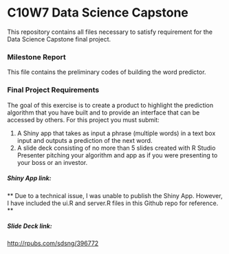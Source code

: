# C10W7 Data Science Capstone 

This repository contains all files necessary to satisfy requirement for the Data Science Capstone final project.


### Milestone Report

This file contains the preliminary codes of building the word predictor. 


### Final Project Requirements

The goal of this exercise is to create a product to highlight the prediction algorithm that you have built and to provide an interface that can be accessed by others. For this project you must submit:
1) A Shiny app that takes as input a phrase (multiple words) in a text box input and outputs a prediction of the next word.
2) A slide deck consisting of no more than 5 slides created with R Studio Presenter pitching your algorithm and app as if you were presenting to your boss or an investor.

##### Shiny App link:
** Due to a technical issue, I was unable to publish the Shiny App. However, I have included the ui.R and server.R files in this Github repo for reference. **

##### Slide Deck link:
http://rpubs.com/sdsng/396772






